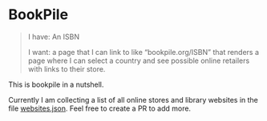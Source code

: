 # BookPile

> I have: An ISBN
>
> I want: a page that I can link to like “bookpile.org/ISBN” that renders a page where I can select a country and see possible online retailers with links to their store.

This is bookpile in a nutshell. 

Currently I am collecting a list of all online stores and library websites in the 
file [websites.json](websites.json). Feel free to create a PR to add more.
